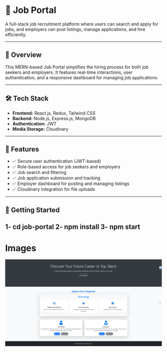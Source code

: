 # 💼 Job Portal

A full-stack job recruitment platform where users can search and apply for jobs, and employers can post listings, manage applications, and hire efficiently.

---

## 🚀 Overview

This MERN-based Job Portal simplifies the hiring process for both job seekers and employers. It features real-time interactions, user authentication, and a responsive dashboard for managing job applications.

---

## 🛠️ Tech Stack

- **Frontend:** React.js, Redux, Tailwind CSS
- **Backend:** Node.js, Express.js, MongoDB
- **Authentication:** JWT
- **Media Storage:** Cloudinary

---

## 🚀 Features

- ✅ Secure user authentication (JWT-based)
- ✅ Role-based access for job seekers and employers
- ✅ Job search and filtering
- ✅ Job application submission and tracking
- ✅ Employer dashboard for posting and managing listings
- ✅ Cloudinary integration for file uploads

---

## 🔧 Getting Started

1- cd job-portal
2- npm install
3- npm start
-----------------------------------------------------------------------------------------------------------------------
# Images

![image alt](https://github.com/AliChkhiro/-Full-Stack-Job_Recruitment-platform/blob/02da5e5f89b3df7b61c5e62a984b4485f7939711/01.png)
